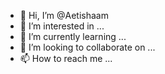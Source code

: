 - 👋 Hi, I’m @Aetishaam
- 👀 I’m interested in ...
- 🌱 I’m currently learning ...
- 💞️ I’m looking to collaborate on ...
- 📫 How to reach me ...

<!---
Aetishaam/Aetishaam is a ✨ special ✨ repository because its `README.md` (this file) appears on your GitHub profile.
You can click the Preview link to take a look at your changes.
--->
